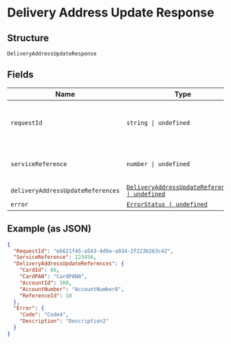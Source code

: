 
# Delivery Address Update Response

## Structure

`DeliveryAddressUpdateResponse`

## Fields

| Name | Type | Tags | Description |
|  --- | --- | --- | --- |
| `requestId` | `string \| undefined` | Optional | Request ID to which was passed on the API request. |
| `serviceReference` | `number \| undefined` | Optional | Service reference number for tracking. |
| `deliveryAddressUpdateReferences` | [`DeliveryAddressUpdateReferences2 \| undefined`](../../doc/models/delivery-address-update-references-2.md) | Optional | - |
| `error` | [`ErrorStatus \| undefined`](../../doc/models/error-status.md) | Optional | - |

## Example (as JSON)

```json
{
  "RequestId": "eb621f45-a543-4d9a-a934-2f223b263c42",
  "ServiceReference": 123456,
  "DeliveryAddressUpdateReferences": {
    "CardId": 66,
    "CardPAN": "CardPAN8",
    "AccountId": 160,
    "AccountNumber": "AccountNumber8",
    "ReferenceId": 10
  },
  "Error": {
    "Code": "Code4",
    "Description": "Description2"
  }
}
```

